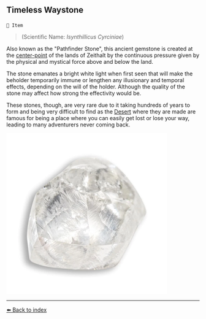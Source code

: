## Timeless Waystone

`📜 Item`

> (Scientific Name: *Isynthillicus Cyrciniae*)

Also known as the "Pathfinder Stone", this ancient gemstone is created at the [center-point](/timeless_desert.html) of the lands of Zeithalt by the continuous pressure given by the physical and mystical force above and below the land.

The stone emanates a bright white light when first seen that will make the beholder temporarily immune or lengthen any illusionary and temporal effects, depending on the will of the holder. Although the quality of the stone may affect how strong the effectivity would be.

These stones, though, are very rare due to it taking hundreds of years to form and being very difficult to find as the [Desert](/timeless_desert.html) where they are made are famous for being a place where you can easily get lost or lose your way, leading to many adventurers never coming back.

![Timeless Waystone](/i/timeless_waystone.png)


----------
[⬅️ Back to index](/index.md#22a0_s)
